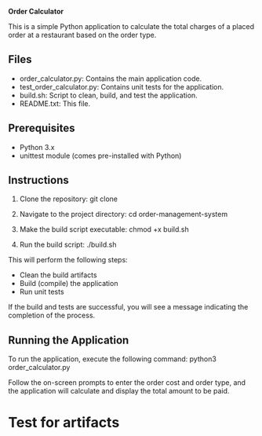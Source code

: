 **Order Calculator**

This is a simple Python application to calculate the total charges of a placed order at a restaurant based on the order type.

## Files
- order_calculator.py: Contains the main application code.
- test_order_calculator.py: Contains unit tests for the application.
- build.sh: Script to clean, build, and test the application.
- README.txt: This file.

## Prerequisites
- Python 3.x
- unittest module (comes pre-installed with Python)

## Instructions

1. Clone the repository:
    git clone <repository-url>

2. Navigate to the project directory:
    cd order-management-system

3. Make the build script executable:
    chmod +x build.sh

4. Run the build script:
    ./build.sh

This will perform the following steps:
- Clean the build artifacts
- Build (compile) the application
- Run unit tests

If the build and tests are successful, you will see a message indicating the completion of the process.

## Running the Application

To run the application, execute the following command:
    python3 order_calculator.py

Follow the on-screen prompts to enter the order cost and order type, and the application will calculate and display the total amount to be paid.


# Test for artifacts


